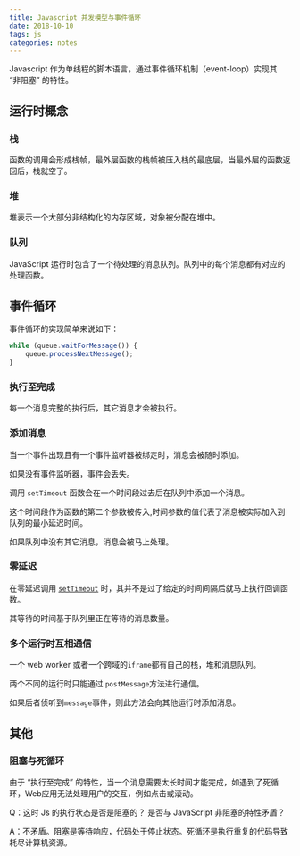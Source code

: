 ```yaml
---
title: Javascript 并发模型与事件循环
date: 2018-10-10
tags: js
categories: notes
---
```


Javascript 作为单线程的脚本语言，通过事件循环机制（event-loop）实现其 “非阻塞” 的特性。

## 运行时概念


###  栈

函数的调用会形成栈帧，最外层函数的栈帧被压入栈的最底层，当最外层的函数返回后，栈就空了。


### 堆

堆表示一个大部分非结构化的内存区域，对象被分配在堆中。


### 队列

JavaScript 运行时包含了一个待处理的消息队列。队列中的每个消息都有对应的处理函数。


## 事件循环

事件循环的实现简单来说如下：

```javascript
while (queue.waitForMessage()) {
    queue.processNextMessage();
}
```


### 执行至完成

每一个消息完整的执行后，其它消息才会被执行。


### 添加消息

当一个事件出现且有一个事件监听器被绑定时，消息会被随时添加。

如果没有事件监听器，事件会丢失。

调用 `setTimeout` 函数会在一个时间段过去后在队列中添加一个消息。

这个时间段作为函数的第二个参数被传入,时间参数的值代表了消息被实际加入到队列的最小延迟时间。

如果队列中没有其它消息，消息会被马上处理。


### 零延迟

在零延迟调用 [`setTimeout`](https://developer.mozilla.org/zh-CN/docs/Web/API/WindowTimers/setTimeout) 时，其并不是过了给定的时间间隔后就马上执行回调函数。

其等待的时间基于队列里正在等待的消息数量。


### 多个运行时互相通信

一个 web worker 或者一个跨域的`iframe`都有自己的栈，堆和消息队列。

两个不同的运行时只能通过 `postMessage`方法进行通信。

如果后者侦听到`message`事件，则此方法会向其他运行时添加消息。


## 其他


### 阻塞与死循环


由于 “执行至完成” 的特性，当一个消息需要太长时间才能完成，如遇到了死循环，Web应用无法处理用户的交互，例如点击或滚动。



Q：这时 Js 的执行状态是否是阻塞的？ 是否与 JavaScript 非阻塞的特性矛盾？

A：不矛盾。阻塞是等待响应，代码处于停止状态。死循环是执行重复的代码导致耗尽计算机资源。